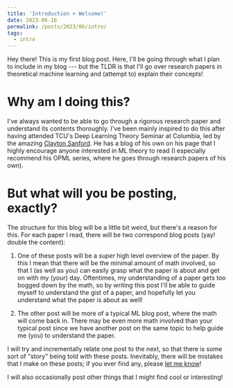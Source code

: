 ```yaml
---
title: 'Introduction + Welcome!'
date: 2023-06-16
permalink: /posts/2023/06/intro/
tags:
  - intro
---
```


Hey there! This is my first blog post. Here, I'll be going through what I plan to include in my blog --- but the TLDR is that I'll go over research papers in theoretical machine learning and (attempt to) explain their concepts!  

# Why am I doing this?

I've always wanted to be able to go through a rigorous research paper and understand its contents thoroughly. I've been mainly inspired to do this after having attended TCU's Deep Learning Theory Seminar at Columbia, led by the amazing [Clayton Sanford](https://claytonsanford.com/). He has a blog of his own on his page that I highly encourage anyone interested in ML theory to read (I especially recommend his OPML series, where he goes through research papers of his own).

# But what will you be posting, exactly?

The structure for this blog will be a little bit weird, but there's a reason for this. For each paper I read, there will be two correspond blog posts (yay! double the content):

1. One of these posts will be a  _super_ high level overview of the paper. By this I mean that there will be the minimal amount of math involved, so that I (as well as you) can easily grasp what the paper is about and get on with my (your) day. Oftentimes, my understanding of a paper gets too bogged down by the math, so by writing this post I'll be able to guide myself to understand the gist of a paper, and hopefully let you understand what the paper is about as well!

2. The other post will be more of a typical ML blog post, where the math will come back in. There may be even more math involved than your typical post since we have another post on the same topic to help guide me (you) to understand the paper. 

I will try and incrementally relate one post to the next, so that there is some sort of "story" being told with these posts. Inevitably, there will be mistakes that I make on these posts; if you ever find any, please [let me know](csl2183@columbia.edu)!

I will also occasionally post other things that I might find cool or interesting!